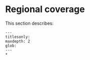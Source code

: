 # Regional coverage

This section describes:


```{toctree}
---
titlesonly:
maxdepth: 2
glob:
---
*
```
